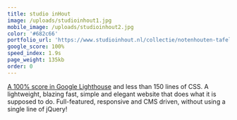 ```yaml
---
title: studio inHout
image: /uploads/studioinhout1.jpg
mobile_image: /uploads/studioinhout2.jpg
color: '#682c66'
portfolio_url: 'https://www.studioinhout.nl/collectie/notenhouten-tafel/'
google_score: 100%
speed_index: 1.9s
page_weight: 135kb
order: 0
---
```


[A 100% score in Google Lighthouse](/blog/how-to-get-a-100-google-lighthouse-score/) and less than 150 lines of CSS. A lightweight, blazing fast, simple and elegant website that does what it is supposed to do. Full-featured, responsive and CMS driven, without using a single line of jQuery!